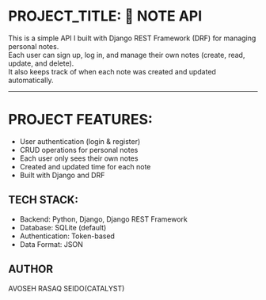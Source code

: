 # PROJECT_TITLE: 📝 NOTE API

This is a simple API I built with Django REST Framework (DRF) for managing personal notes.  
Each user can sign up, log in, and manage their own notes (create, read, update, and delete).  
It also keeps track of when each note was created and updated automatically.

---

# PROJECT FEATURES:

- User authentication (login & register)
- CRUD operations for personal notes
- Each user only sees their own notes
- Created and updated time for each note
- Built with Django and DRF


## TECH STACK:

- Backend: Python, Django, Django REST Framework  
- Database: SQLite (default)  
- Authentication: Token-based  
- Data Format: JSON 


## AUTHOR
AVOSEH RASAQ SEIDO(CATALYST)